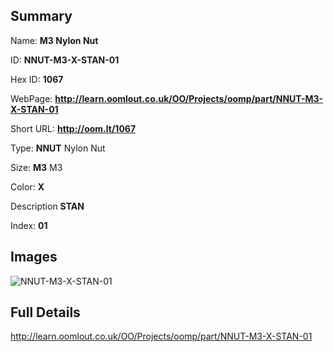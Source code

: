 

## Summary
 
Name: __M3 Nylon Nut__

ID: __NNUT-M3-X-STAN-01__

Hex ID: __1067__

WebPage: __http://learn.oomlout.co.uk/OO/Projects/oomp/part/NNUT-M3-X-STAN-01__

Short URL: __http://oom.lt/1067__


Type: __NNUT__ Nylon Nut 

Size: __M3__ M3 

Color: __X__  

Description __STAN__  

Index: __01__


## Images
![NNUT-M3-X-STAN-01](http://oomlout.com/oomp-gen/parts/NNUT-M3-X-STAN-01/NNUT-M3-X-STAN-01_420.jpg)



## Full Details

 http://learn.oomlout.co.uk/OO/Projects/oomp/part/NNUT-M3-X-STAN-01














